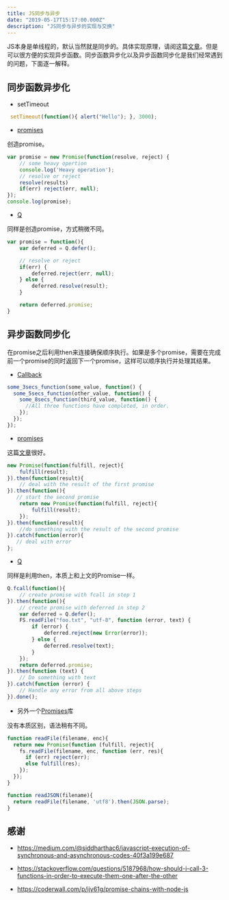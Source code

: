 ```yaml
---
title: JS同步与异步
date: "2019-05-17T15:17:00.000Z"
description: "JS同步与异步的实现与交换"
---
```


JS本身是单线程的，默认当然就是同步的。具体实现原理，请阅这篇[文章](https://medium.com/@siddharthac6/javascript-execution-of-synchronous-and-asynchronous-codes-40f3a199e687)。但是可以很方便的实现异步函数。同步函数异步化以及异步函数同步化是我们经常遇到的问题，下面逐一解释。

## 同步函数异步化　

* setTimeout

```javascript
 setTimeout(function(){ alert("Hello"); }, 3000);
```

* [promises](https://developer.mozilla.org/en-US/docs/Web/JavaScript/Reference/Global_Objects/Promise)

创造promise。 

```javascript
var promise = new Promise(function(resolve, reject) {
    // some heavy opertion
    console.log('Heavy operation');
    // resolve or reject
    resolve(results)
    if(err) reject(err, null);
});
console.log(promise);
```

* [Q](https://github.com/kriskowal/q)

同样是创造promise，方式稍微不同。

```javascript
var promise = function(){
    var deferred = Q.defer();

    // resolve or reject
    if(err) {
        deferred.reject(err, null);
    } else {
        deferred.resolve(result);
    }

    return deferred.promise;
}
```

## 异步函数同步化

在promise之后利用then来连接确保顺序执行。如果是多个promise，需要在完成前一个promise的同时返回下一个promise，这样可以顺序执行并处理其结果。

* [Callback](https://codeburst.io/javascript-what-the-heck-is-a-callback-aba4da2deced)

```javascript
some_3secs_function(some_value, function() {
  some_5secs_function(other_value, function() {
    some_8secs_function(third_value, function() {
      //All three functions have completed, in order.
    });
  });
});
```

* [promises](https://developer.mozilla.org/en-US/docs/Web/JavaScript/Reference/Global_Objects/Promise)

这篇[文章](https://javascript.info/promise-basics)很好。

```javascript
new Promise(function(fulfill, reject){
    fulfill(result);
}).then(function(result){
    // deal with the result of the first promise
}).then(function(){
   // start the second promise
    return new Promise(function(fulfill, reject){
        fulfill(result);
    });
}).then(function(result){
    //do something with the result of the second promise
}).catch(function(error){
   // deal with error
};
```

* [Q](https://github.com/kriskowal/q)

同样是利用then，本质上和上文的Promise一样。

```javascript
Q.fcall(function(){
    // create promise with fcall in step 1 
}).then(function(){
    // create promise with deferred in step 2
    var deferred = Q.defer();
    FS.readFile("foo.txt", "utf-8", function (error, text) {
        if (error) {
            deferred.reject(new Error(error));
        } else {
            deferred.resolve(text);
        }
    });
    return deferred.promise;
}).then(function (text) {
    // Do something with text
}).catch(function (error) {
    // Handle any error from all above steps
}).done();
```

* 另外一个[Promises](https://www.promisejs.org/)库

没有本质区别，语法稍有不同。

```javascript
function readFile(filename, enc){
  return new Promise(function (fulfill, reject){
    fs.readFile(filename, enc, function (err, res){
      if (err) reject(err);
      else fulfill(res);
    });
  });
}

function readJSON(filename){
  return readFile(filename, 'utf8').then(JSON.parse);
}
```

## 感谢

* https://medium.com/@siddharthac6/javascript-execution-of-synchronous-and-asynchronous-codes-40f3a199e687

* https://stackoverflow.com/questions/5187968/how-should-i-call-3-functions-in-order-to-execute-them-one-after-the-other

* https://coderwall.com/p/ijy61g/promise-chains-with-node-js
